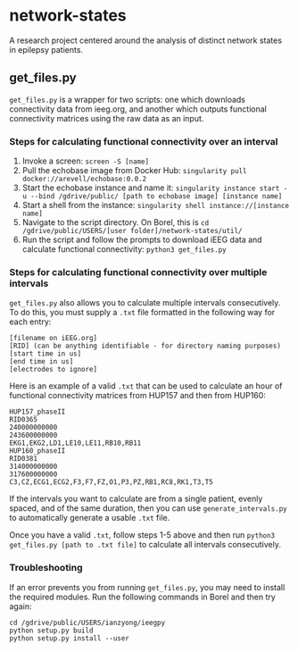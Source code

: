 # network-states
A research project centered around the analysis of distinct network states in epilepsy patients.

## get_files.py
`get_files.py` is a wrapper for two scripts: one which downloads connectivity data from ieeg.org, and another which outputs functional connectivity matrices using the raw data as an input.

### Steps for calculating functional connectivity over an interval
1. Invoke a screen: `screen -S [name]`
2. Pull the echobase image from Docker Hub: `singularity pull docker://arevell/echobase:0.0.2`
3. Start the echobase instance and name it: `singularity instance start -u --bind /gdrive/public/ [path to echobase image] [instance name]`
4. Start a shell from the instance: `singularity shell instance://[instance name]`  
5. Navigate to the script directory. On Borel, this is `cd /gdrive/public/USERS/[user folder]/network-states/util/`
6. Run the script and follow the prompts to download iEEG data and calculate functional connectivity: `python3 get_files.py`

### Steps for calculating functional connectivity over multiple intervals
`get_files.py` also allows you to calculate multiple intervals consecutively. To do this, you must supply a `.txt` file formatted in the following way for each entry:
```
[filename on iEEG.org]
[RID] (can be anything identifiable - for directory naming purposes)
[start time in us]
[end time in us]
[electrodes to ignore]
```
Here is an example of a valid `.txt` that can be used to calculate an hour of functional connectivity matrices from HUP157 and then from HUP160:
```
HUP157_phaseII
RID0365
240000000000
243600000000
EKG1,EKG2,LD1,LE10,LE11,RB10,RB11
HUP160_phaseII
RID0381
314000000000
317600000000
C3,CZ,ECG1,ECG2,F3,F7,FZ,O1,P3,PZ,RB1,RC8,RK1,T3,T5
```
If the intervals you want to calculate are from a single patient, evenly spaced, and of the same duration, then you can use `generate_intervals.py` to automatically generate a usable `.txt` file.

Once you have a valid `.txt`, follow steps 1-5 above and then run `python3 get_files.py [path to .txt file]` to calculate all intervals consecutively.

### Troubleshooting
If an error prevents you from running `get_files.py`, you may need to install the required modules. Run the following commands in Borel and then try again:
```
cd /gdrive/public/USERS/ianzyong/ieegpy
python setup.py build
python setup.py install --user
```
